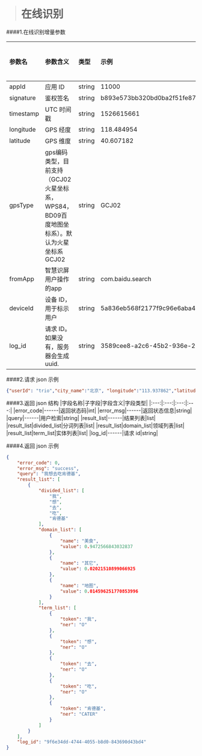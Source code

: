 ># 在线识别

####1.在线识别增量参数

|参数名|参数含义|类型|示例|是否必须|
|:---|:---|:---|:---|:---|
|appId|应用 ID|string|11000|y|
|signature|鉴权签名|string|b893e573bb320bd0ba2f51fe873cb5a897c9ef46|y|
|timestamp|UTC 时间戳|string|1526615661|y|
|longitude|GPS 经度|string|118.484954|y|
|latitude|GPS 维度|string|40.607182|y
|gpsType|gps编码类型，目前支持（GCJ02火星坐标系，WPS84，BD09百度地图坐标系）。默认为火星坐标系GCJ02|string|GCJ02|y|
|fromApp|智慧识屏用户操作的app|string|com.baidu.search|y|
|deviceId|设备 ID，用于标示用户|string|5a836eb568f2177f9c96e6aba4ea3abd|y|
|log_id|请求 ID。如果没有，服务器会生成uuid.|string|3589cee8-a2c6-45b2-936e-20fc6e3adc0e|y|

####2.请求 json 示例
```json
{"userId": "trio","city_name":"北京", "longitude":"113.937862","latitude":"22.521726","query": "我想去吃肯德基"}
```
####3.返回 json 结构
|字段名称|子字段|字段含义|字段类型|
|:---:|:---:|:---:|:---:|
|error_code|------|返回状态码|int|
|error_msg|------|返回状态信息|string|
|query|------|用户检索|string|
|result_list|------|结果列表|list|
|result_list|divided_list|分词列表|list|
|result_list|domain_list|领域列表|list|
|result_list|term_list|实体列表|list|
|log_id|------|请求 id|string|



####4.返回 json 示例
```json
{
    "error_code": 0,
    "error_msg": "success",
    "query": "我想去吃肯德基",
    "result_list": [
        {
            "divided_list": [
                "我",
                "想",
                "去",
                "吃",
                "肯德基"
            ],
            "domain_list": [
                {
                    "name": "美食",
                    "value": 0.9472566843032837
                },
                {
                    "name": "其它",
                    "value": 0.02021510899066925
                },
                {
                    "name": "地图",
                    "value": 0.014596251770853996
                }
            ],
            "term_list": [
                {
                    "token": "我",
                    "ner": "O"
                },
                {
                    "token": "想",
                    "ner": "O"
                },
                {
                    "token": "去",
                    "ner": "O"
                },
                {
                    "token": "吃",
                    "ner": "O"
                },
                {
                    "token": "肯德基",
                    "ner": "CATER"
                }
            ]
        }
    ],
    "log_id": "9f6e34dd-4744-4055-b8d0-843690d43bd4"
}
```